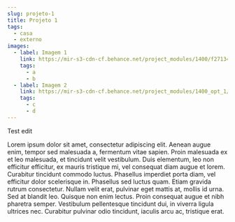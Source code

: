```yaml
---
slug: projeto-1
title: Projeto 1
tags:
  - casa
  - externo
images:
  - label: Imagem 1
    link: https://mir-s3-cdn-cf.behance.net/project_modules/1400/f27134114757201.6041138fcba3e.png
    tags:
      - a
      - b
  - label: Imagem 2
    link: https://mir-s3-cdn-cf.behance.net/project_modules/1400_opt_1/f44261114757201.6041138eeba06.png
    tags:
      - c
      - d
---
```


Test edit

Lorem ipsum dolor sit amet, consectetur adipiscing elit. Aenean augue enim, tempor sed malesuada a, fermentum vitae sapien. Proin malesuada ex et leo malesuada, et tincidunt velit vestibulum. Duis elementum, leo non efficitur efficitur, ex mauris tristique mi, vel consequat diam augue et lorem. Curabitur tincidunt commodo luctus. Phasellus imperdiet porta diam, vel efficitur dolor scelerisque in. Phasellus sed luctus quam. Etiam gravida rutrum consectetur. Nullam velit erat, pulvinar eget mattis at, mollis id urna. Sed at blandit leo. Quisque non enim lectus. Proin consequat augue et nibh pharetra semper. Vestibulum pellentesque tincidunt dui, in viverra ligula ultrices nec. Curabitur pulvinar odio tincidunt, iaculis arcu ac, tristique erat.
